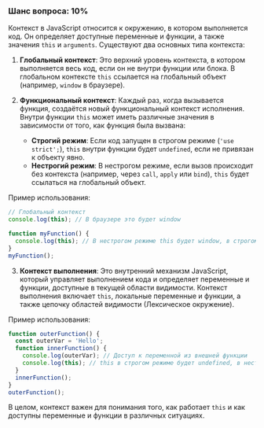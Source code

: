 ### Шанс вопроса: 10%

Контекст в JavaScript относится к окружению, в котором выполняется код. Он определяет доступные переменные и функции, а также значения `this` и `arguments`. Существуют два основных типа контекста:

1. **Глобальный контекст**: Это верхний уровень контекста, в котором выполняется весь код, если он не внутри функции или блока. В глобальном контексте `this` ссылается на глобальный объект (например, `window` в браузере).

2. **Функциональный контекст**: Каждый раз, когда вызывается функция, создаётся новый функциональный контекст исполнения. Внутри функции `this` может иметь различные значения в зависимости от того, как функция была вызвана:
   - **Строгий режим**: Если код запущен в строгом режиме (`'use strict';`), `this` внутри функции будет `undefined`, если не привязан к объекту явно.
   - **Нестрогий режим**: В нестрогом режиме, если вызов происходит без контекста (например, через `call`, `apply` или `bind`), `this` будет ссылаться на глобальный объект.

Пример использования:
```javascript
// Глобальный контекст
console.log(this); // В браузере это будет window

function myFunction() {
  console.log(this); // В нестрогом режиме this будет window, в строгом режиме undefined
}
myFunction();
```

3. **Контекст выполнения**: Это внутренний механизм JavaScript, который управляет выполнением кода и определяет переменные и функции, доступные в текущей области видимости. Контекст выполнения включает `this`, локальные переменные и функции, а также цепочку областей видимости (Лексическое окружение).

Пример использования:
```javascript
function outerFunction() {
  const outerVar = 'Hello';
  function innerFunction() {
    console.log(outerVar); // Доступ к переменной из внешней функции
    console.log(this); // this в строгом режиме будет undefined, в нестрогом режиме window
  }
  innerFunction();
}
outerFunction();
```

В целом, контекст важен для понимания того, как работает `this` и как доступны переменные и функции в различных ситуациях.